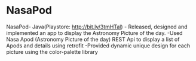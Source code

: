 # NasaPod


NasaPod- Java(Playstore: http://bit.ly/3tmHTal) - 
Released, designed and implemented an app to display the Astronomy Picture of the day.
			-Used Nasa Apod (Astronomy Picture of the day) REST Api to display a list of Apods and details using retrofit
			-Provided dynamic unique design for each picture using the color-palette library	
